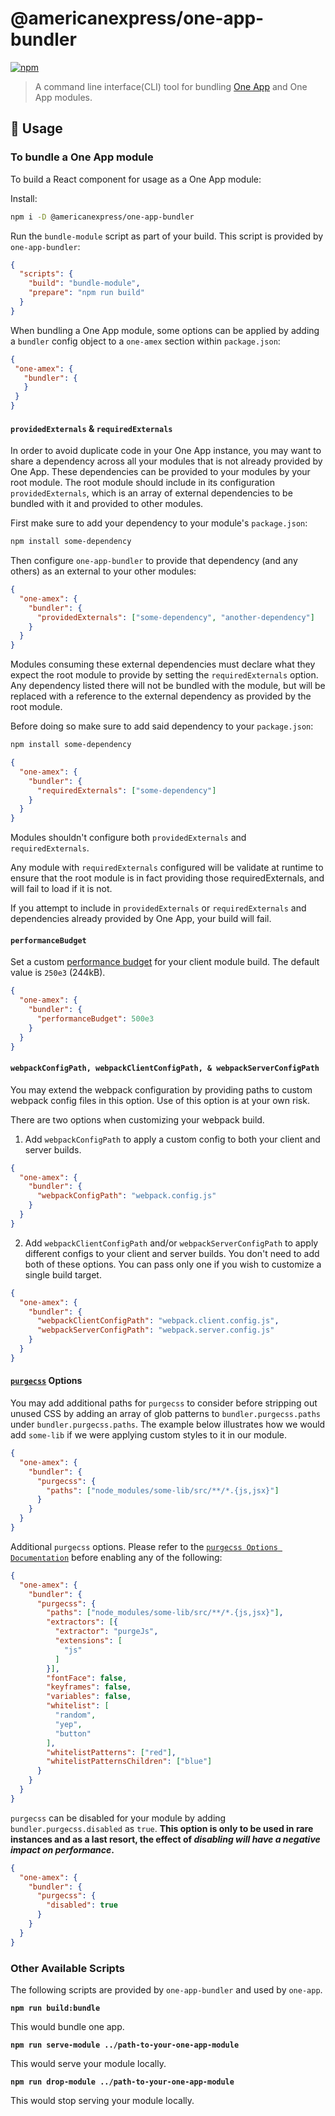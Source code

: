 # @americanexpress/one-app-bundler

[![npm](https://img.shields.io/npm/v/@americanexpress/one-app-bundler)](https://www.npmjs.com/package/@americanexpress/one-app-bundler)

> A command line interface(CLI) tool for bundling [One App](https://github.com/americanexpress/one-app)
and One App modules.

## 🤹‍ Usage

### To bundle a One App module

To build a React component for usage as a One App module:

Install:

```bash
npm i -D @americanexpress/one-app-bundler
```

Run the `bundle-module` script as part of your build. This script is provided by `one-app-bundler`:

```json
{
  "scripts": {
    "build": "bundle-module",
    "prepare": "npm run build"
  }
}

```
When bundling a One App module, some options can be applied by adding a `bundler` config object to a `one-amex` section
within `package.json`:

 ```json
 {
  "one-amex": {
    "bundler": {
    }
  }
 }
   ```

#### `providedExternals` & `requiredExternals`

In order to avoid duplicate code in your One App instance, you may want to
share a dependency across all your modules that is not already provided by One
App. These dependencies can be provided to your modules by your root
module. The root module should include in its configuration
`providedExternals`, which is an array of external dependencies to be bundled
with it and provided to other modules.

First make sure to add your dependency to your module's `package.json`:

```bash
npm install some-dependency
```

Then configure `one-app-bundler` to provide that dependency (and any others) as an external to your other modules:

```json
{
  "one-amex": {
    "bundler": {
      "providedExternals": ["some-dependency", "another-dependency"]
    }
  }
}
```

Modules consuming these external dependencies must declare what they expect the
root module to provide by setting the `requiredExternals` option. Any dependency
listed there will not be bundled with the module, but will be replaced with a
reference to the external dependency as provided by the root module.

Before doing so make sure to add said dependency to your `package.json`:

```bash
npm install some-dependency
```

```json
{
  "one-amex": {
    "bundler": {
      "requiredExternals": ["some-dependency"]
    }
  }
}
```
Modules shouldn't configure both `providedExternals` and `requiredExternals`.

Any module with `requiredExternals` configured will be validate at runtime to ensure that
the root module is in fact providing those requiredExternals, and will fail to load if it is
not.

If you attempt to include in `providedExternals` or `requiredExternals` and dependencies
already provided by One App, your build will fail.

#### `performanceBudget`

Set a custom [performance budget](https://webpack.js.org/configuration/performance/#performancemaxassetsize)
for your client module build. The default value is `250e3` (244kB).

```json
{
  "one-amex": {
    "bundler": {
      "performanceBudget": 500e3
    }
  }
}
```

#### `webpackConfigPath, webpackClientConfigPath, & webpackServerConfigPath`

You may extend the webpack configuration by providing paths to custom webpack config files
in this option. Use of this option is at your own risk.

There are two options when customizing your webpack build.

1. Add `webpackConfigPath` to apply a custom config to both your client and server builds.

```json
{
  "one-amex": {
    "bundler": {
      "webpackConfigPath": "webpack.config.js"
    }
  }
}
```

2. Add `webpackClientConfigPath` and/or `webpackServerConfigPath` to apply different configs 
to your client and server builds. You don't need to add both of these options. 
You can pass only one if you wish to customize a single build target.

```json
{
  "one-amex": {
    "bundler": {
      "webpackClientConfigPath": "webpack.client.config.js",
      "webpackServerConfigPath": "webpack.server.config.js"
    }
  }
}
```

#### [`purgecss`](https://github.com/FullHuman/purgecss) Options

You may add additional paths for `purgecss` to consider before stripping out
unused CSS by adding an array of glob patterns to `bundler.purgecss.paths`
under `bundler.purgecss.paths`. The example below illustrates how we would add
`some-lib` if we were applying custom styles to it in our module.

```json
{
  "one-amex": {
    "bundler": {
      "purgecss": {
        "paths": ["node_modules/some-lib/src/**/*.{js,jsx}"]
      }
    }
  }
}
```

Additional `purgecss` options. Please refer to the [`purgecss Options Documentation`](https://github.com/FullHuman/purgecss)
before enabling any of the following:

```json
{
  "one-amex": {
    "bundler": {
      "purgecss": {
        "paths": ["node_modules/some-lib/src/**/*.{js,jsx}"],
        "extractors": [{
          "extractor": "purgeJs",
          "extensions": [
            "js"
          ]
        }],
        "fontFace": false,
        "keyframes": false,
        "variables": false,
        "whitelist": [
          "random",
          "yep",
          "button"
        ],
        "whitelistPatterns": ["red"],
        "whitelistPatternsChildren": ["blue"]
      }
    }
  }
}
```

`purgecss` can be disabled for your module by adding
`bundler.purgecss.disabled` as `true`. **This option is only to be used in
rare instances and as a last resort, the effect of _disabling will have a
negative impact on performance_.**

```json
{
  "one-amex": {
    "bundler": {
      "purgecss": {
        "disabled": true
      }
    }
  }
}
```

### Other Available Scripts

The following scripts are provided by `one-app-bundler` and used by `one-app`.

**`npm run build:bundle`**

This would bundle one app.

**`npm run serve-module ../path-to-your-one-app-module`**

This would serve your module locally.

**`npm run drop-module ../path-to-your-one-app-module`**

This would stop serving your module locally.
